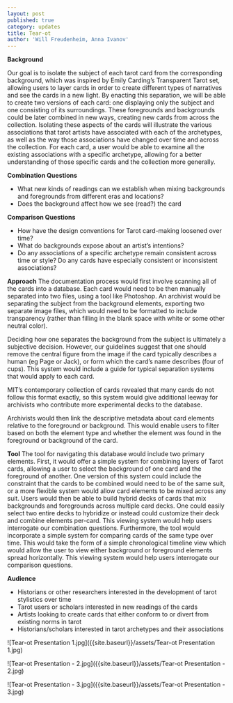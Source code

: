 ```yaml
---
layout: post
published: true
category: updates
title: Tear-ot
author: 'Will Freudenheim, Anna Ivanov'
---
```

**Background**

Our goal is to isolate the subject of each tarot card from the corresponding background, which was inspired by Emily Carding’s Transparent Tarot set, allowing users to layer cards in order to create different types of narratives and see the cards in a new light. By enacting this separation, we will be able to create two versions of each card: one displaying only the subject and one consisting of its surroundings. These foregrounds and backgrounds could be later combined in new ways, creating new cards from across the collection. Isolating these aspects of the cards will illustrate the various associations that tarot artists have associated with each of the archetypes, as well as the way those associations have changed over time and across the collection. For each card, a user would be able to examine all the existing associations with a specific archetype, allowing for a better understanding of those specific cards and the collection more generally.

**Combination Questions**
- What new kinds of readings can we establish when mixing backgrounds and foregrounds from different eras and locations?
- Does the background affect how we see (read?) the card

**Comparison Questions**
- How have the design conventions for Tarot card-making loosened over time?
- What do backgrounds expose about an artist’s intentions?
- Do any associations of a specific archetype remain consistent across time or style? Do any cards have especially consistent or inconsistent associations?


**Approach**
The documentation process would first involve scanning all of the cards into a database. Each card would need to be then manually separated into two files, using a tool like Photoshop. An archivist would be separating the subject from the background elements, exporting two separate image files, which would need to be formatted to include transparency (rather than filling in the blank space with white or some other neutral color). 

Deciding how one separates the background from the subject is ultimately a subjective decision. However, our guidelines suggest that one should remove the central figure from the image if the card typically describes a human (eg Page or Jack), or form which the card’s name describes (four of cups). This system would include a guide for typical separation systems that would apply to each card.

MIT’s contemporary collection of cards revealed that many cards do not follow this format exactly, so this system would give additional leeway for archivists who contribute more experimental decks to the database.

Archivists would then link the descriptive metadata about card elements relative to the foreground or background. This would enable users to filter based on both the element type and whether the element was found in the foreground or background of the card. 

**Tool**
The tool for navigating this database would include two primary elements. First, it would offer a simple system for combining layers of Tarot cards, allowing a user to select the background of one card and the foreground of another. One version of this system could include the constraint that the cards to be combined would need to be of the same suit, or a more flexible system would allow card elements to be mixed across any suit. 
Users would then be able to build hybrid decks of cards that mix backgrounds and foregrounds across multiple card decks. One could easily select two entire decks to hybridize or instead could customize their deck and combine elements per-card.  This viewing system would help users interrogate our combination questions.
Furthermore, the tool would incorporate a simple system for comparing cards of the same type over time. This would take the form of a simple chronological timeline view which would allow the user to view either background or foreground elements spread horizontally. This viewing system would help users interrogate our comparison questions.

**Audience**
- Historians or other researchers interested in the development of tarot stylistics over time
- Tarot users or scholars interested in new readings of the cards
- Artists looking to create cards that either conform to or divert from existing norms in tarot 
- Historians/scholars interested in tarot archetypes and their associations

![Tear-ot Presentation 1.jpg]({{site.baseurl}}/assets/Tear-ot Presentation 1.jpg)

![Tear-ot Presentation - 2.jpg]({{site.baseurl}}/assets/Tear-ot Presentation - 2.jpg)

![Tear-ot Presentation - 3.jpg]({{site.baseurl}}/assets/Tear-ot Presentation - 3.jpg)



